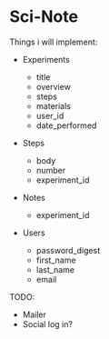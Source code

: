 # Sci-Note

Things i will implement:

* Experiments
  * title
  * overview
  * steps
  * materials
  * user_id
  * date_performed

* Steps
  * body
  * number
  * experiment_id

* Notes
  * experiment_id

* Users
  * password_digest
  * first_name
  * last_name
  * email


TODO:

* Mailer
* Social log in?
